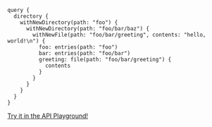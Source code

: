 ```gql
query {
  directory {
    withNewDirectory(path: "foo") {
      withNewDirectory(path: "foo/bar/baz") {
        withNewFile(path: "foo/bar/greeting", contents: "hello, world!\n") {
          foo: entries(path: "foo")
          bar: entries(path: "foo/bar")
          greeting: file(path: "foo/bar/greeting") {
            contents
          }
        }
      }
    }
  }
}
```

<a href="https://play.dagger.cloud/playground/ThUnHXcpmJY" target="_blank">Try it in the API Playground!</a>
